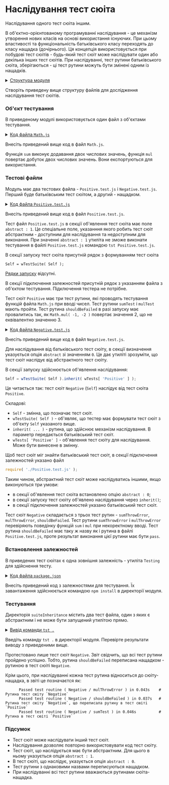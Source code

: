 # Наслідування тест сюіта

Наслідування одного тест сюіта іншим.

В об'єктно-орієнтованому програмуванні наслідування - це механізм утворення нових класів на основі використання існуючих. При цьому властивості та функціональність батьківського класу переходять до класу нащадка (дочірнього). Ця концепція використовується при побудові тест сюітів - будь-який тест сюіт може наслідувати один або декілька інших тест сюітів. При наслідуванні, тест рутини батьківського сюіта, зберігаються - ці тест рутини можуть бути змінені одним із нащадків.  

<details>
  <summary><u>Структура модуля</u></summary>

```
suiteInheritance
        ├── Math.js
        ├── Negative.test.js 
        ├── Positive.test.js
        └── package.json

```

</details>

Створіть приведену вище структуру файлів для дослідження наслідування тест сюітів.

### Об'єкт тестування

В приведеному модулі використовується один файл з об'єктами тестування.

<details>
    <summary><u>Код файла <code>Math.js</code></u></summary>

```js    
module.exports.sum = function( a, b )
{
  return Number( a ) + Number( b );
};

module.exports.mul = function( a, b )
{
  return Number( a ) * Number( b );
};

```

</details>

Внесіть приведений вище код в файл `Math.js`.

Функція `sum` виконує додавання двох числових значень, функція `mul` повертає добуток двох числових значень. Вони експортуються для використання.

### Тестові файли

Модуль має два тестових файла - `Positive.test.js` i `Negative.test.js`. Перший буде батьківським тест сюітом, а другий - нащадком.


<details>
    <summary><u>Код файла <code>Positive.test.js</code></u></summary>

```js    
let Math = require( './Math.js' );

//

function sumTest( test )
{
  test.case = 'integer';
  test.equivalent( Math.sum( 1, 1 ), 2 );
  test.case = 'float';
  test.equivalent( Math.sum( 1.01, 2.21 ), 3.22 );
  test.case = 'negative';
  test.equivalent( Math.sum( -1, -2 ), -3 );
}

//

function mulTest( test )
{
  test.case = 'integer';
  test.equivalent( Math.mul( 1, 1 ), 1 );
  test.case = 'float';
  test.equivalent( Math.mul( 2.5, 2.5 ), 6.25 );
  test.case = 'negative';
  test.equivalent( Math.mul( -1, -2 ), 2 );
}

//

function shouldBeFailed( test )
{
  test.equivalent( Math.mul( -1, -2 ), 3 );
}

//

var Self =
{
  name : 'Positive',
  abstract : 1,
  tests :
  {
    sumTest,
    mulTest,
    shouldBeFailed,
  }
}

//

Self = wTestSuite( Self );

```

</details>

Внесіть приведений вище код в файл `Positive.test.js`.

Тест файл `Positive.test.js` в секції об'явлення тест сюіта має поле `abstract : 1`. Це спеціальне поле, указанння якого робить тест сюіт абстрактним - доступним для наслідування та недоступним для виконання. При значенні `abstract : 1` утиліта не зможе виконати тестування в файлі `Positive.test.js` командою `tst Positive.test.js`.

В секції запуску тест сюіта присутній рядок з формуванням тест сюіта

```
Self = wTestSuite( Self );
```
[Рядки запуску](HelloWorld.md) відсутні.

В секції підключення залежностей присутній рядок з указанням файла з об'єктом тестування. Підключення тестера не потрібне.

Тест сюіт `Positive` має три тест рутини, які проводять тестування функцій файла `Math.js` при вводі чисел. Тест рутини `sumTest` i `mulTest` мають пройти. Тест рутина `shouldBeFailed` в разі запуску має провалитись так, як `Math.mul( -1, -2 )` повертає значення 2, що не еквівалентно значенню 3.

<details>
    <summary><u>Код файла <code>Negative.test.js</code></u></summary>

```js    
let _ = require( 'wTesting' );
let Math = require( './Math.js' );
require( './Positive.test.js' );

//

function sumThrowError( test )
{
  test.shouldThrowError( () => Math.sum( a, 1 ) );
}

//

function mulThrowError( test )
{
  test.shouldThrowError( () => Math.mul( a, 1 ) );
}

//

function shouldBeFailed( test )
{
  test.notEquivalent( Math.mul( -1, -2 ), 3 );
}

//

var Self =
{
  name : 'Negative',
  abstract : 0,
  tests :
  {
    sumThrowError,
    mulThrowError,
    shouldBeFailed,
  }
}

//

Self = wTestSuite( Self ).inherit( wTests[ 'Positive' ] );
if( typeof module !== 'undefined' && !module.parent )
wTester.test( Self.name );

```

</details>

Внесіть приведений вище код в файл `Negative.test.js`.

Для наслідування від батьківського тест сюіту, в секції визначення указується опція `abstract` зі значенням `0`. Це дає утиліті зрозуміти, що тест сюіт наслідує від абстрактного тест сюіту. 

В секції запуску здійснюється об'явлення наслідування:

```js
Self = wTestSuite( Self ).inherit( wTests[ 'Positive' ] );
```

Це читається так: тест сюіт `Negative` (`Self`) наслідує від тест сюіта `Positive`.

Складові:

- `Self` - змінна, що позначає тест сюіт.
- `wTestSuite( Self )` - об'являє, що тестер має формувати тест сюіт з об'єкту `Self` указаного вище. 
- `inherit( ... )` - рутина, що здійснює механізм наслідування. В параметр передається батьківський тест сюіт.
- `wTests[ 'Positive' ]` - об'явлення тест сюіту для наслідування. Може бути винесене в змінну.

Щоб тест сюіт міг знайти батьківський тест сюіт, в секції підключення залежностей указано файл 

```js
require( './Positive.test.js' );
```

Таким чином, абстрактний тест сюіт може наслідуватись іншими, якщо виконуються три умови:

- в секції об'явлення тест сюіта встановлено опцію `abstract : 0`;
- в секції запуску тест сюіту об'явлено наслідування через `inherit()`;
- в секції підключення залежностей указано батьківський тест сюіт. 

Тест сюіт `Negative` складається з трьох тест рутин - `sumThrowError`, `mulThrowError`, `shouldBeFailed`. Тест рутини `sumThrowError` i `mulThrowError` перевіряють поведінку функцій `sum` i `mul` при некоректному вводі. Тест рутина `shouldBeFailed` має таку ж назву як і рутина в файлі `Positive.test.js`, проте результат виконання цієї рутини має бути `pass`.

### Встановлення залежностей

В приведених тест сюітах є одна зовнішня залежність - утиліта `Testing` для здійснення тесту.

<details>
    <summary><u>Код файла <code>package.json</code></u></summary>

```json    
{
  "dependencies": {
    "wTesting": ""
  }
}

```

</details>

Внесіть приведений код з залежностями для тестування. Їх завантаження здійснюється командою `npm install` в директорії модуля.

### Тестування 

Директорія `suiteInheritance` містить два тест файла, один з яких є абстрактним і не може бути запущений утилітою прямо.

<details>
  <summary><u>Вивід команди <code>tst .</code></u></summary>

```
[user@user ~]$ tst .
Running test suite ( Negative ) ..
    at  /.../suiteInheritance/Negative.test.js:42
      
      Passed test routine ( Negative / sumThrowError ) in 0.066s
      Passed test routine ( Negative / mulThrowError ) in 0.043s
      Passed test routine ( Negative / shouldBeFailed ) in 0.037s
      Passed test routine ( Negative / sumTest ) in 0.046s
      Passed test routine ( Negative / mulTest ) in 0.044s

    Passed test checks 9 / 9
    Passed test cases 6 / 6
    Passed test routines 5 / 5
    Test suite ( Negative ) ... in 0.958s ... ok


  Testing ... in 1.539s ... ok

```

</details>

Введіть команду `tst .` в директорії модуля. Перевірте результати виводу з приведеними вище.

Протестовано лише тест сюіт `Negative`. Звіт свідчить, що всі тест рутини пройдено успішно. Тобто, рутина `shouldBeFailed` переписана нащадком - рутиною в тест сюіті `Negative`.

Крім цього, при наслідуванні кожна тест рутина відноситься до сюіту-нащадка, в звіті це позначаєтся як: 

```
      Passed test routine ( Negative / mulThrowError ) in 0.043s    # Рутина тест сюіту `Negative`
      Passed test routine ( Negative / shouldBeFailed ) in 0.037s   # Рутина тест сюіту `Negative`, що переписала рутину в тест сюітi `Positive`
      Passed test routine ( Negative / sumTest ) in 0.046s          # Рутина в тест сюіті `Positive`
```

### Підсумок

- Тест сюіт може наслідувати інший тест сюіт.
- Наслідування дозволяє повторно використовувати код тест сюіту.
- Тест сюіт, що наслідується має бути абстрактним. Для цього в ньому указується опція `abstract : 1`.
- В тест сюіті, що наслідує, указується опція `abstract : 0`. 
- Тест рутини з однаковими назвами переписуються нащадком.
- При наслідуванні всі тест рутини вважаються рутинами сюіта-нащадка.
